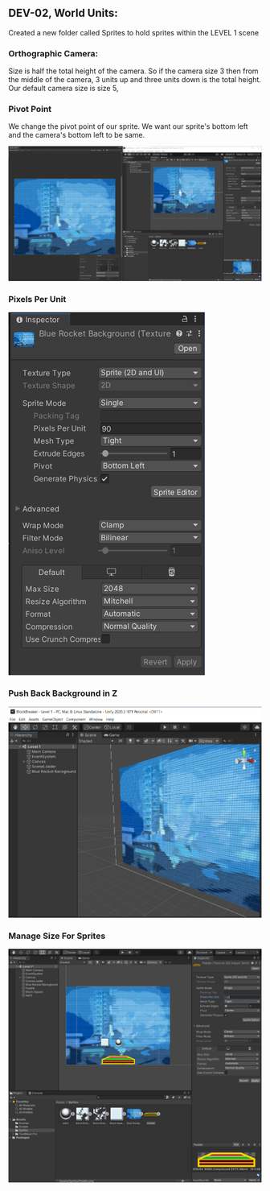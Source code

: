 ## DEV-02, World Units:
Created a new folder called Sprites to hold sprites within the LEVEL 1 scene


### Orthographic Camera:
Size is half the total height of the camera.
So if the camera size 3 then from the middle of the camera, 3 units up and three units down is the total height. 
Our default camera size is size 5, 

### Pivot Point
We change the pivot point of our sprite.
We want our sprite's bottom left and the camera's bottom left to be same.

![Pivot Point](../images/DEV-02-A.png)

### Pixels Per Unit
![Pivot Point](../images/DEV-02-B.png)

### Push Back Background in Z
![Pivot Point](../images/DEV-02-C.png)

### Manage Size For Sprites
![Pivot Point](../images/DEV-02-D.png)